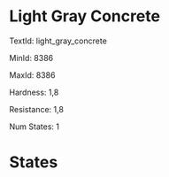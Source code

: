 # Light Gray Concrete

TextId: light_gray_concrete

MinId: 8386

MaxId: 8386

Hardness: 1,8

Resistance: 1,8


Num States: 1

# States
```

```